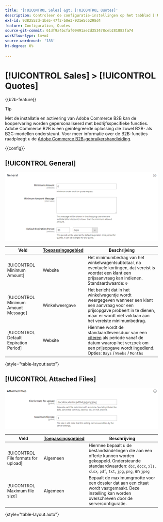 ```yaml
---
title: '[!UICONTROL Sales] &gt; [!UICONTROL Quotes]'
description: Controleer de configuratie-instellingen op het tabblad [!UICONTROL Sales] &gt; [!UICONTROL Quotes] pagina van Commerce Admin.
exl-id: 9382552d-1be5-47f2-b0e3-931e5c6298d4
feature: Configuration, Quotes
source-git-commit: 61df9a4bcfaf09491ae2d353478ceb281082fa74
workflow-type: tm+mt
source-wordcount: '188'
ht-degree: 0%

---
```


# [!UICONTROL Sales] > [!UICONTROL Quotes]

{{b2b-feature}}

>[!TIP]
>
>Met de installatie en activering van Adobe Commerce B2B kan de koopervaring worden gepersonaliseerd met bedrijfsspecifieke functies. Adobe Commerce B2B is een geïntegreerde oplossing die zowel B2B- als B2C-modellen ondersteunt. Voor meer informatie over de B2B-functies raadpleegt u de [Adobe Commerce B2B-gebruikershandleiding](https://experienceleague.adobe.com/docs/commerce-admin/b2b/introduction.html).

{{config}}

<!-- [Quotes](https://docs.magento.com/user-guide/sales/quotes.html) -->

## [!UICONTROL General]

![Algemeen](./assets/quotes-general.png)<!-- zoom -->

| Veld | [Toepassingsgebied](../../getting-started/websites-stores-views.md#scope-settings) | Beschrijving |
|--- |--- |--- |
| [!UICONTROL Minimum Amount] | Website | Het minimumbedrag van het winkelwagentsubtotaal, na eventuele kortingen, dat vereist is voordat een klant een prijsaanvraag kan indienen. Standaardwaarde: `0` |
| [!UICONTROL Minimum Amount Message] | Winkelweergave | Het bericht dat in het winkelwagentje wordt weergegeven wanneer een klant een aanvraag voor een prijsopgave probeert in te dienen, maar er wordt niet voldaan aan het vereiste minimumbedrag. |
| [!UICONTROL Default Expiration Period] | Website | Hiermee wordt de standaardlevensduur van een [citeren](../../b2b/quote-price-negotiation.md) als periode vanaf de datum waarop het verzoek om een prijsopgave wordt ingediend. Opties: `Days` / `Weeks` / `Months` |

{style="table-layout:auto"}

## [!UICONTROL Attached Files]

![Bijgevoegde bestanden](./assets/quotes-attached-files.png)<!-- zoom -->

| Veld | [Toepassingsgebied](../../getting-started/websites-stores-views.md#scope-settings) | Beschrijving |
|--- |--- |--- |
| [!UICONTROL File formats for upload] | Algemeen | Hiermee bepaalt u de bestandsindelingen die aan een offerte kunnen worden gekoppeld. Ondersteunde standaardwaarden: `doc`, `docx`, `xls`, `xlsx`, `pdf`, `txt`, `jpg`, `png`, en `jpeg` |
| [!UICONTROL Maximum file size] | Algemeen | Bepaalt de maximumgrootte voor een dossier dat aan een citaat wordt vastgemaakt. Deze instelling kan worden overschreven door de serverconfiguratie. |

{style="table-layout:auto"}
